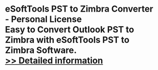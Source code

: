 # eSoftTools PST to Zimbra Converter - Personal License<br />Easy to Convert Outlook PST to Zimbra with eSoftTools PST to Zimbra Software.<br />[>> Detailed information](https://secure.shareit.com/shareit/product.html?productid=300876996&affiliateid=200057808)